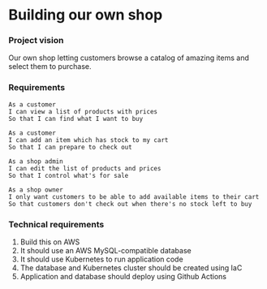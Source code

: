 # Building our own shop

### Project vision
Our own shop letting customers browse a catalog of amazing items and select them to purchase.

### Requirements

```
As a customer
I can view a list of products with prices
So that I can find what I want to buy
```
```
As a customer
I can add an item which has stock to my cart
So that I can prepare to check out
```
```
As a shop admin
I can edit the list of products and prices
So that I control what's for sale
```
```
As a shop owner
I only want customers to be able to add available items to their cart
So that customers don't check out when there's no stock left to buy
```

### Technical requirements
1. Build this on AWS
1. It should use an AWS MySQL-compatible database
1. It should use Kubernetes to run application code
1. The database and Kubernetes cluster should be created using IaC
1. Application and database should deploy using Github Actions
